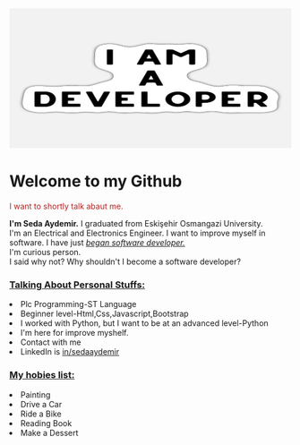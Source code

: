 <img id="images" src="developer.jpg" width="700" height="250" alt="developer">
<div id="header">
         <h1> Welcome to my Github</h1>
         <p style="color: firebrick;">
             I want to shortly talk abaut me.
         </p>
         <b>I'm Seda Aydemir.</b> I graduated from Eskişehir Osmangazi University.
         <br>I'm an Electrical and Electronics Engineer.
         I want to improve myself in software.
         I have just <i><u>began software developer.</u></i>
         <br>
         I'm curious person.
         <br>
         I said why not? Why shouldn't I become a software developer?
     </div>
         <h3>
             <u>Talking About Personal Stuffs:</u>
         </h3>
         <li>Plc Programming-ST Language</li>
         <li>Beginner level-Html,Css,Javascript,Bootstrap</li>
         <li>I worked with Python, but I want to be at an advanced level-Python </li>
         <li>I'm here for improve myshelf.</li>
         <li>Contact with me</li>
         <li>LinkedIn is <a href="https://www.linkedin.com/in/sedaaydemir/">in/sedaaydemir</a></li>
    <div>
        <h3>
             <u>My hobies list: </u>
        </h3>
         <li>Painting</li>
         <li>Drive a Car</li>
         <li>Ride a Bike</li>
         <li>Reading Book</li>
         <li>Make a Dessert</li>
    </div>
         
